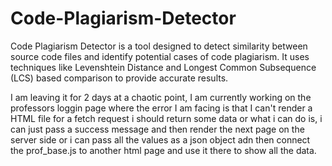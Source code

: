 # Code-Plagiarism-Detector
Code Plagiarism Detector is a tool designed to detect similarity between source code files and identify potential cases of code plagiarism. It uses techniques like Levenshtein Distance and Longest Common Subsequence (LCS) based comparison to provide accurate results. 

I am leaving it for 2 days at a chaotic point, I am currently working on the professors loggin page where the error I am facing is that I can't render a HTML file for a fetch request i should return some data or what i can do is, i can just pass a success message and then render the next page on the server side or i can pass all the values as a json object adn then connect the prof_base.js to another html page and use it there to show all the data.